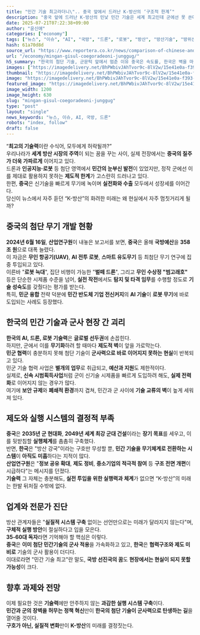 ```yaml
---
title: "민간 기술 최고라더니\".. 중국 앞에서 드러난 K-방산의 ‘구조적 한계’"
description: "중국 앞에 드러난 K-방산의 민낯 민간 기술은 세계 최고인데 군에선 못 쓴다 ..."
date: 2025-07-21T07:22:38+09:00
author: "윤신애"
categories: ["economy"]
tags: ["뉴스", "이슈", "AI", "국방", "드론", "로봇", "방산", "방산기술", "방위산업", "인공지능", "중국", "한국", "기술전환딜레마", "군민융합패러독스"]
hash: 61a70d8d
source_url: "https://www.reportera.co.kr/news/comparison-of-chinese-and-korean-defense-technology/"
url: "/economy/mingan-gisul-coegoradeoni-junggug/"
h5_summary: "한국의 첨단 기술, 군문턱 앞에서 멈춘 이유 중국은 속도를, 한국은 벽을 마주쳤다"
images: ["https://imagedelivery.net/BhPWbivJAhTvor9c-8lV2w/15e41e0a-f393-468c-2f26-2f66022ff300/public", "https://imagedelivery.net/BhPWbivJAhTvor9c-8lV2w/cd23286a-90e9-4c35-36a1-e1035e911500/public", "https://imagedelivery.net/BhPWbivJAhTvor9c-8lV2w/4e5e5e3e-c1db-4c02-2c31-2a693276d700/public", "https://imagedelivery.net/BhPWbivJAhTvor9c-8lV2w/9a9dc668-7e4d-4ae7-7b5b-003b92ea0600/public"]
thumbnail: "https://imagedelivery.net/BhPWbivJAhTvor9c-8lV2w/15e41e0a-f393-468c-2f26-2f66022ff300/public"
image: "https://imagedelivery.net/BhPWbivJAhTvor9c-8lV2w/15e41e0a-f393-468c-2f26-2f66022ff300/public"
featured_image: "https://imagedelivery.net/BhPWbivJAhTvor9c-8lV2w/15e41e0a-f393-468c-2f26-2f66022ff300/public"
image_width: 1200
image_height: 630
slug: "mingan-gisul-coegoradeoni-junggug"
type: "post"
layout: "single"
news_keywords: "뉴스, 이슈, AI, 국방, 드론"
robots: "index, follow"
draft: false
---
```


“**최고의 기술력**이란 수식어, 모두에게 허락될까?”  
우리나라가 **세계 방산 시장의 주역**이 되는 꿈을 꾸는 사이, 실제 전장에서는 **중국의 질주가 더욱 가파르게** 이어지고 있다.  
드론과 **인공지능·로봇** 등 첨단 영역에서 **민간의 눈부신 발전**이 있었지만, 정작 군에선 이를 제대로 활용하지 못하는 **제도적 한계**가 고스란히 드러나고 있다.    
한편, **중국**은 신기술을 빠르게 무기에 녹이며 **실전화와 수출** 모두에서 성장세를 이어간다.  
당신이 뉴스에서 자주 듣던 “K-방산”의 화려한 미래는 왜 현실에서 자주 멈칫거리게 될까?

## 중국의 첨단 무기 개발 현황

**2024년 6월 16일**, **산업연구원**이 내놓은 보고서를 보면, **중국**은 올해 **국방예산**을 **358조 원**으로 대폭 늘렸다.  
이 자금은 **무인 항공기(UAV)**, **AI 전투 로봇**, **스마트 유도무기** 등 최첨단 무기 연구에 집중 투입되고 있다.  
이른바 "**로봇 늑대**", 집단 비행이 가능한 "**벌떼 드론**", 그리고 **무인 수상정 "범고래호"** 등은 단순한 시제품 수준을 넘어, **실전 작전**에서도 **탐지 및 타격 임무**를 수행할 정도로 **기술 성숙도**를 갖췄다는 평가를 받는다.  
특히, **민군 융합** 전략 덕분에 **민간 반도체 기업 전신커지**의 **AI 기술**이 **로봇 무기**에 바로 도입되는 사례도 등장했다.

## 한국의 민간 기술과 군사 현장 간 괴리

**한국의 AI, 드론, 로봇 기술력**은 **글로벌 선두권**에 손꼽힌다.  
하지만, 군에서 이를 **무기화**하려 할 때마다 **제도적 벽**이 앞을 가로막는다.  
**민군 협력**이 충분하지 못해 첨단 기술이 **군사력으로 바로 이어지지 못하는 현실**이 반복되고 있다.  
민군 기술 협력 사업은 **별개의 업무**로 취급되고, **예산과 지원**도 제한적이다.  
실제로, **신속 시범획득사업**처럼 군이 신기술 시제품을 빠르게 도입하려 해도, **실제 전력화**로 이어지지 않는 경우가 많다.  
여기에 **보안 규제**와 **폐쇄적 환경**까지 겹쳐, 민간과 군 사이에 **기술 교류의 벽**이 높게 세워져 있다.

## 제도와 실행 시스템의 결정적 부족

**중국**은 **2035년 군 현대화**, **2049년 세계 최강 군대 건설**이라는 **장기 목표**를 세우고, 이를 뒷받침할 **실행체계**를 촘촘히 구축했다.  
반면, **한국**은 "방산 강국"이라는 구호만 무성할 뿐, **민간 기술을 무기체계로 전환하는 시스템**이 **아직도 미흡**하다는 지적이 많다.  
**산업연구원**은 "**정보 공유 확대**, **제도 정비**, **중소기업의 적극적 참여** 등 **구조 전면 개편**이 시급하다"는 메시지를 던졌다.  
**기술력** 그 자체는 충분해도, **실전 투입을 위한 실행력과 체계**가 없으면 “K-방산”의 미래는 한발 뒤처질 수밖에 없다.

## 업계와 전문가 진단

방산 관계자들은 "**실질적 시스템 구축** 없이는 선언만으로는 미래가 달라지지 않는다"며, **구체적 실행 방안**이 절실하다고 입을 모은다.  
**35-60대 독자**라면 기억해야 할 핵심은 이렇다.  
**중국**은 **이미 첨단 민간기술의 군사 적용**을 가속화하고 있고, **한국**은 **협력구조와 제도 미비로** 기술의 군사 활용이 더디다.  
이대로라면 "민간 기술 최고"란 말도, **국방 선진국의 꿈**도 **현장에서는 현실이 되지 못할 가능성**이 크다.

## 향후 과제와 전망

이제 필요한 것은 **기술력**에만 안주하지 않는 **과감한 실행 시스템 구축**이다.  
**민간과 군의 장벽을 허무는 정책 혁신**만이 **한국의 첨단 기술이 군사력으로 탄생하는 길**을 열어줄 것이다.  
**구호가 아닌, 실질적 변화**만이 **K-방산**의 미래를 결정짓는다.
